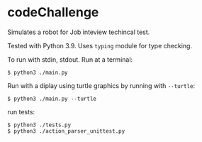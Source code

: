 # codeChallenge

Simulates a robot for Job inteview techincal test.

Tested with Python 3.9.  Uses `typing` module for type checking.

To run with stdin, stdout. Run at a terminal:

    $ python3 ./main.py

Run with a diplay using turtle graphics by running with `--turtle`:

    $ python3 ./main.py --turtle


run tests:

    $ python3 ./tests.py
    $ python3 ./action_parser_unittest.py
